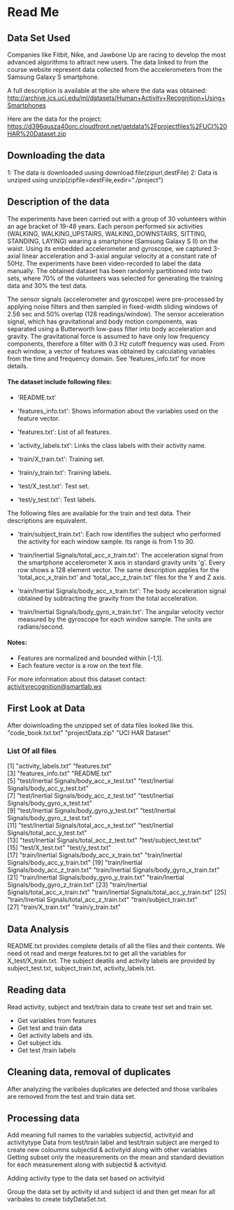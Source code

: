 # Read Me

## Data Set Used
Companies like Fitbit, Nike, and Jawbone Up are racing to develop the most advanced algorithms to attract new users. 
The data linked to from the course website represent data collected from the accelerometers from the Samsung Galaxy S smartphone. 

A full description is available at the site where the data was obtained:
http://archive.ics.uci.edu/ml/datasets/Human+Activity+Recognition+Using+Smartphones

Here are the data for the project:
https://d396qusza40orc.cloudfront.net/getdata%2Fprojectfiles%2FUCI%20HAR%20Dataset.zip


## Downloading the data

1: The data is downloaded uusing 
download.file(zipurl,destFile)
2: Data is unziped using 
unzip(zipfile=destFile,exdir="./project")


## Description of the data

The experiments have been carried out with a group of 30 volunteers within an age bracket of 19-48 years. Each person performed six activities (WALKING, WALKING_UPSTAIRS, WALKING_DOWNSTAIRS, SITTING, STANDING, LAYING) wearing a smartphone (Samsung Galaxy S II) on the waist. Using its embedded accelerometer and gyroscope, we captured 3-axial linear acceleration and 3-axial angular velocity at a constant rate of 50Hz. The experiments have been video-recorded to label the data manually. The obtained dataset has been randomly partitioned into two sets, where 70% of the volunteers was selected for generating the training data and 30% the test data. 

The sensor signals (accelerometer and gyroscope) were pre-processed by applying noise filters and then sampled in fixed-width sliding windows of 2.56 sec and 50% overlap (128 readings/window). The sensor acceleration signal, which has gravitational and body motion components, was separated using a Butterworth low-pass filter into body acceleration and gravity. The gravitational force is assumed to have only low frequency components, therefore a filter with 0.3 Hz cutoff frequency was used. From each window, a vector of features was obtained by calculating variables from the time and frequency domain. See 'features_info.txt' for more details. 



#### The dataset include following files:

- 'README.txt'

- 'features_info.txt': Shows information about the variables used on the feature vector.

- 'features.txt': List of all features.

- 'activity_labels.txt': Links the class labels with their activity name.

- 'train/X_train.txt': Training set.

- 'train/y_train.txt': Training labels.

- 'test/X_test.txt': Test set.

- 'test/y_test.txt': Test labels.

The following files are available for the train and test data. Their descriptions are equivalent. 

- 'train/subject_train.txt': Each row identifies the subject who performed the activity for each window sample. Its range is from 1 to 30. 

- 'train/Inertial Signals/total_acc_x_train.txt': The acceleration signal from the smartphone accelerometer X axis in standard gravity units 'g'. Every row shows a 128 element vector. The same description applies for the 'total_acc_x_train.txt' and 'total_acc_z_train.txt' files for the Y and Z axis. 

- 'train/Inertial Signals/body_acc_x_train.txt': The body acceleration signal obtained by subtracting the gravity from the total acceleration. 

- 'train/Inertial Signals/body_gyro_x_train.txt': The angular velocity vector measured by the gyroscope for each window sample. The units are radians/second. 


#### Notes: 
- Features are normalized and bounded within [-1,1].
- Each feature vector is a row on the text file.

For more information about this dataset contact: activityrecognition@smartlab.ws



## First Look at Data
After doiwnloading the unzipped set of data files looked like this.
"code_book.txt.txt" "projectData.zip" "UCI HAR Dataset"

### List Of all files 
 [1] "activity_labels.txt"                          "features.txt"                                
 [3] "features_info.txt"                            "README.txt"                                  
 [5] "test/Inertial Signals/body_acc_x_test.txt"    "test/Inertial Signals/body_acc_y_test.txt"   
 [7] "test/Inertial Signals/body_acc_z_test.txt"    "test/Inertial Signals/body_gyro_x_test.txt"  
 [9] "test/Inertial Signals/body_gyro_y_test.txt"   "test/Inertial Signals/body_gyro_z_test.txt"  
[11] "test/Inertial Signals/total_acc_x_test.txt"   "test/Inertial Signals/total_acc_y_test.txt"  
[13] "test/Inertial Signals/total_acc_z_test.txt"   "test/subject_test.txt"                       
[15] "test/X_test.txt"                              "test/y_test.txt"                             
[17] "train/Inertial Signals/body_acc_x_train.txt"  "train/Inertial Signals/body_acc_y_train.txt" 
[19] "train/Inertial Signals/body_acc_z_train.txt"  "train/Inertial Signals/body_gyro_x_train.txt"
[21] "train/Inertial Signals/body_gyro_y_train.txt" "train/Inertial Signals/body_gyro_z_train.txt"
[23] "train/Inertial Signals/total_acc_x_train.txt" "train/Inertial Signals/total_acc_y_train.txt"
[25] "train/Inertial Signals/total_acc_z_train.txt" "train/subject_train.txt"                     
[27] "train/X_train.txt"                            "train/y_train.txt" 

## Data Analysis
README.txt provides complete details of all the files and their contents. 
We need ot read  and merge features.txt to get all the variables for X_test/X_train.txt. The subject deatils and activity labels are provided by subject_test.txt, subject_train.txt, activity_labels.txt.


## Reading data
Read activity, subject and text/train data to create test set and train set.

* Get variables from features
* Get test and train data
* Get activity labels and ids.
* Get subject ids.
* Get test /train labels

## Cleaning data, removal of duplicates
After analyzing the varibales duplicates are detected and those varibales are removed from the test and train data set.

## Processing data
Add meaning full names to the variables subjectid, activityid and activitytype
Data from  test/train label and test/train subject are merged to create new coloumns subjectid & activityid along with other variables
Getting subset only the measurements on the mean and standard deviation for each measurement along with subjectid & activityid.

Adding activity type to the data set based on activityid

Group the data set by activity id and subject id and then get mean for all varibales to create tidyDataSet.txt.
